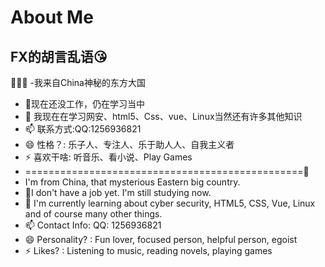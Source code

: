 # About Me
## FX的胡言乱语😘
🤗😋🌈
-我来自China神秘的东方大国
- 🔭现在还没工作，仍在学习当中
- 🌱 我现在在学习网安、html5、Css、vue、Linux当然还有许多其他知识
- 📫 联系方式:QQ:1256936821
- 😄 性格？: 乐子人、专注人、乐于助人人、自我主义者
- ⚡ 喜欢干啥: 听音乐、看小说、Play Games
- ================================================🥵
- I'm from China, that mysterious Eastern big country.
- 🔭I don't have a job yet. I'm still studying now.
- 🌱 I'm currently learning about cyber security, HTML5, CSS, Vue, Linux and of course many other things.
- 📫 Contact Info: QQ: 1256936821
- 😄 Personality? : Fun lover, focused person, helpful person, egoist
- ⚡ Likes? : Listening to music, reading novels, playing games
